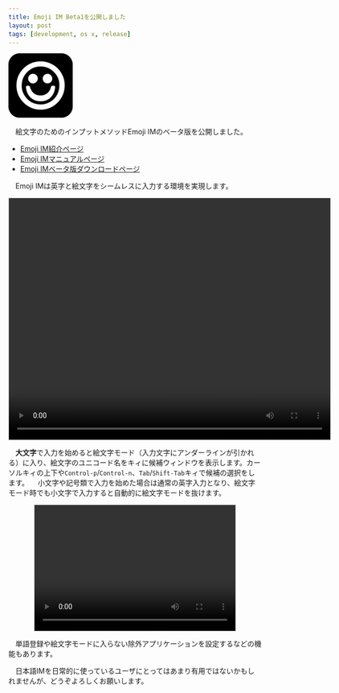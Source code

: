 ```yaml
---
title: Emoji IM Beta1を公開しました
layout: post
tags: [development, os x, release]
---
```


![](/blog/img/20150528/icon.png)

　絵文字のためのインプットメソッドEmoji IMのベータ版を公開しました。

- [Emoji IM紹介ページ](/mac/emoji-im/)
- [Emoji IMマニュアルページ](/mac/emoji-im/manual.html)
- [Emoji IMベータ版ダウンロードページ](https://gum.co/emoji-im)

　Emoji IMは英字と絵文字をシームレスに入力する環境を実現します。

<video controls width="640" height="480" style="display: block; margin: auto; border: 1px solid silver;">
<source src="/blog/img/20150528/emoji-im-demo.mp4"/>
<source src="/blog/img/20150528/emoji-im-demo.webm"/>
</video>

　**大文字**で入力を始めると絵文字モード（入力文字にアンダーラインが引かれる）に入り、絵文字のユニコード名をキィに候補ウィンドウを表示します。カーソルキィの上下や`Control-p`/`Control-n`、`Tab`/`Shift-Tab`キィで候補の選択をします。
　小文字や記号類で入力を始めた場合は通常の英字入力となり、絵文字モード時でも小文字で入力すると自動的に絵文字モードを抜けます。

<video controls width="400" height="250" style="display: block; margin: auto; border: 1px solid silver;">
<source src="/blog/img/20150528/how-to-input.mp4"/>
<source src="/blog/img/20150528/how-to-input.webm"/>
</video>

　単語登録や絵文字モードに入らない除外アプリケーションを設定するなどの機能もあります。

　日本語IMを日常的に使っているユーザにとってはあまり有用ではないかもしれませんが、どうぞよろしくお願いします。

